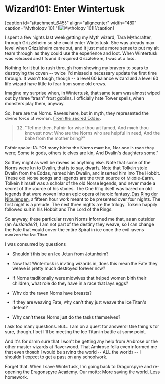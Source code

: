 # Wizard101: Enter Wintertusk

[caption id="attachment\_6455" align="aligncenter" width="480" caption="Mythology 101!"][![](http://westkarana.com/wp-content/uploads/2011/08/WizardGraphicalClient-2011-08-14-10-54-41-14-480x360.jpg "Mythology 101!")](http://westkarana.com/wp-content/uploads/2011/08/WizardGraphicalClient-2011-08-14-10-54-41-14.jpg)[/caption]

I spent a few nights last week getting my Myth wizard, Tara Mythcrafter, through Grizzleheim so she could enter Wintertusk. She was already max level when Grizzleheim came out, and it just made more sense to put my alt team through, as they could use the experience and loot. When Wintertusk was released and I found it required Grizzleheim, I was at a loss.

Nothing for it but to rush through from showing my bravery to bears to destroying the coven -- twice. I'd missed a necessary update the first time through. It wasn't tough, though -- a level 60 balance wizard and a level 60 life wizard have little to fear from some old crows.

Imagine my surprise when, in Wintertusk, that same team was almost wiped out by three "trash" frost goblins. I officially hate Tower spells, when monsters play them, anyway.

So, here are the Norns. Ravens here, but in myth, they represented the divine force of women. [From the sacred Eddas](http://en.wikipedia.org/wiki/Norns):


> 12. "Tell me then, Fafnir,
for wise thou art famed,
And much thou knowest now:
Who are the Norns
who are helpful in need,
And the babe from the mother bring?"

Fafnir spake:
13. "Of many births
the Norns must be,
Nor one in race they were;
Some to gods, others
to elves are kin,
And Dvalin's daughters some."



So they might as well be ravens as anything else. Note that some of the Norns were kin to Dvalin, that is to say, dwarfs. Note that Tolkein stole Dvalin from the Eddas, named him Dwalin, and inserted him into The Hobbit. These old Norse songs and legends are the truth source of Middle-Earth. Tolkein himself was a scholar of the old Norse legends, and never made a secret of the source of his stories. The One Ring itself was based on old legends that were woven into an epic opera of heroic fantasy, [Das Ring der Nibulengen](http://en.wikipedia.org/wiki/Der_Ring_des_Nibelungen), a fifteen hour work meant to be presented over four nights. The first night is a prelude. The next three nights are the trilogy. Tolkein happily followed suit in his Hobbit and The Lord of the Rings.

So anyway, these particular raven Norns informed me that, as an outsider (an *Auslander*?), I am not part of the destiny they weave, so I can change the Fate that would cover the entire Spiral in ice once the evil ravens awaken the Ice Titan.

I was consumed by questions.


 * Shouldn't this be an Ice Jotun from Jotunheim?

 * Now that Wintertusk is inviting wizards in, does this mean the Fate they weave is pretty much destroyed forever now?

 * If Norns traditionally were midwives that helped women birth their children, what role do they have in a race that lays eggs?

 * Why do the raven Norns have breasts?

 * If they are weaving Fate, why can't they just weave the Ice Titan's defeat?

 * Why can't these Norns just do the tasks themselves?




I ask too many questions. But... I am on a quest for answers! One thing's for sure, though. I bet I'll be meeting the Ice Titan in battle at some point.

And it's for damn sure that I won't be getting any help from Ambrose or the other master wizards at Ravenwood. That Ambrose fella even informed me that even though I would be saving the world -- ALL the worlds -- I shouldn't expect to get a pass on any schoolwork.

Forget that. When I save Wintertusk, I'm going back to Dragonspyre and re-opening the Dragonspyre Academy. Our motto: More saving the world. Less homework.

